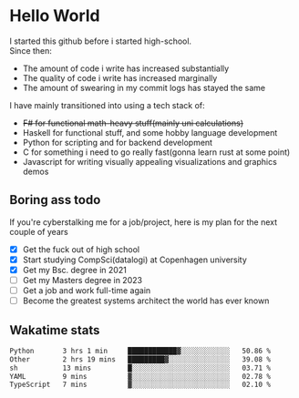 # Hello World

I started this github before i started high-school.  
Since then:
- The amount of code i write has increased substantially
- The quality of code i write has increased marginally
- The amount of swearing in my commit logs has stayed the same

I have mainly transitioned into using a tech stack of:
- ~~F# for functional math-heavy stuff(mainly uni calculations)~~
- Haskell for functional stuff, and some hobby language development
- Python for scripting and for backend development
- C for something i need to go really fast(gonna learn rust at some point)
- Javascript for writing visually appealing visualizations and graphics demos

## Boring ass todo
If you're cyberstalking me for a job/project, here is my plan for the next couple of years
- [x] Get the fuck out of high school
- [x] Start studying CompSci(datalogi) at Copenhagen university
- [x] Get my Bsc. degree in 2021
- [ ] Get my Masters degree in 2023
- [ ] Get a job and work full-time again
- [ ] Become the greatest systems architect the world has ever known

## Wakatime stats
<!--START_SECTION:waka-->

```txt
Python       3 hrs 1 min     ████████████▓░░░░░░░░░░░░   50.86 %
Other        2 hrs 19 mins   █████████▓░░░░░░░░░░░░░░░   39.08 %
sh           13 mins         █░░░░░░░░░░░░░░░░░░░░░░░░   03.71 %
YAML         9 mins          ▓░░░░░░░░░░░░░░░░░░░░░░░░   02.78 %
TypeScript   7 mins          ▓░░░░░░░░░░░░░░░░░░░░░░░░   02.10 %
```

<!--END_SECTION:waka-->
